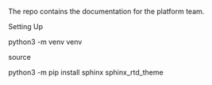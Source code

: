 The repo contains the documentation for the platform team.


Setting Up

python3 -m venv venv

source

python3 -m pip install  sphinx sphinx_rtd_theme

